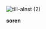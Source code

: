 
![till-alnst (2)](https://github.com/user-attachments/assets/2196ae71-052c-41bb-acb8-2d9005eae412)


𝐬𝐨𝐫𝐞𝐧



